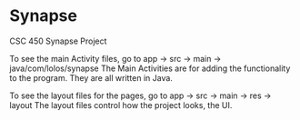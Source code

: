 # Synapse

CSC 450 Synapse Project

To see the main Activity files, go to app -> src -> main -> java/com/lolos/synapse
The Main Activities are for adding the functionality to the program. They are all written in Java.

To see the layout files for the pages, go to app -> src -> main -> res -> layout
The layout files control how the project looks, the UI.

